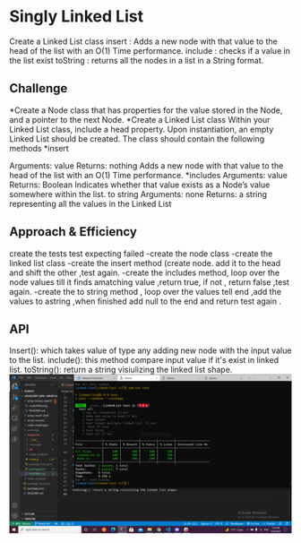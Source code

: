 # Singly Linked List

<!-- Short summary or background information -->

Create a Linked List class
insert : Adds a new node with that value to the head of the list with an O(1) Time performance.
include : checks if a value in the list exist
toString : returns all the nodes in a list in a String format.

## Challenge

*Create a Node class that has properties for the value stored in the Node, and a pointer to the next Node.
*Create a Linked List class
Within your Linked List class, include a head property.
Upon instantiation, an empty Linked List should be created.
The class should contain the following methods
\*insert

Arguments: value
Returns: nothing
Adds a new node with that value to the head of the list with an O(1) Time performance.
\*includes
Arguments: value
Returns: Boolean
Indicates whether that value exists as a Node’s value somewhere within the list.
to string
Arguments: none
Returns: a string representing all the values in the Linked List

<!-- Description of the challenge -->

## Approach & Efficiency

<!-- What approach did you take? Why? What is the Big O space/time for this approach? -->

create the tests
test expecting failed
-create the node class -create the linked list class
-create the insert method (create node. add it to the head and shift the other ,test again.
-create the includes method, loop over the node values till it finds amatching value ,return true, if not , return false ,test again.
-create the to string method , loop over the values tell end ,add the values to astring ,when finished add null to the end and return test again .

## API

<!-- Description of each method publicly available to your Linked List -->

Insert(): which takes value of type any adding new node with the input value to the list.
include(): this method compare input value if it's exist in linked list.
toString(): return a string visiulizing the linked list shape.
![img](code555e.PNG)
